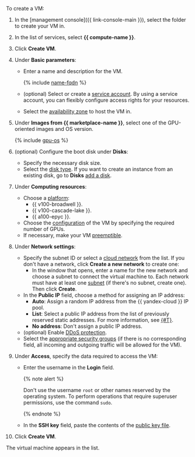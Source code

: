 To create a VM:

1. In the [management console]({{ link-console-main }}), select the folder to create your VM in.

1. In the list of services, select **{{ compute-name }}**.

1. Click **Create VM**.

1. Under **Basic parameters**:

   * Enter a name and description for the VM.

     {% include [name-fqdn](../name-fqdn.md) %}

   * (optional) Select or create a [service account](../../../iam/concepts/users/service-accounts.md). By using a service account, you can flexibly configure access rights for your resources.

   * Select the [availability zone](../../../overview/concepts/geo-scope.md) to host the VM in.

1. Under **Images from {{ marketplace-name }}**, select one of the GPU-oriented images and OS version.

   {% include [gpu-os](../gpu-os.md) %}

1. (optional) Configure the boot disk under **Disks**:
   * Specify the necessary disk size.
   * Select the [disk type](../../../compute/concepts/disk.md#disks_types).
If you want to create an instance from an existing disk, go to **Disks** [add a disk](../../../compute/operations/vm-create/create-from-disks.md).

1. Under **Computing resources**:
   * Choose a [platform](../../../compute/concepts/vm-platforms.md#gpu-platforms):
     * {{ v100-broadwell }}.
     * {{ v100-cascade-lake }}.
     * {{ a100-epyc }}.
   * Choose the [configuration](../../../compute/concepts/gpus.md#config) of the VM by specifying the required number of GPUs.
   * If necessary, make your VM [preemptible](../../../compute/concepts/preemptible-vm.md).

1. Under **Network settings**:
   * Specify the subnet ID or select a [cloud network](../../../vpc/concepts/network.md#network) from the list. If you don't have a network, click **Create a new network** to create one:
     * In the window that opens, enter a name for the new network and choose a subnet to connect the virtual machine to. Each network must have at least one [subnet](../../../vpc/concepts/network.md#subnet) (if there's no subnet, create one). Then click **Create**.
   * In the **Public IP** field, choose a method for assigning an IP address:
     * **Auto**: Assign a random IP address from the {{ yandex-cloud }} IP pool.
     * **List**: Select a public IP address from the list of previously reserved static addresses. For more information, see [{#T}](../../../vpc/operations/set-static-ip.md).
     * **No address**: Don't assign a public IP address.
   * (optional) Enable [DDoS protection](../../../vpc/ddos-protection/index.md).
   * Select the [appropriate security groups](../../../vpc/concepts/security-groups.md) (if there is no corresponding field, all incoming and outgoing traffic will be allowed for the VM).

1. Under **Access**, specify the data required to access the VM:

   * Enter the username in the **Login** field.

     {% note alert %}

     Don't use the username `root` or other names reserved by the operating system. To perform operations that require superuser permissions, use the command `sudo`.

     {% endnote %}

   * In the **SSH key** field, paste the contents of the [public key file](../../../compute/operations/vm-connect/ssh.md#creating-ssh-keys).

1. Click **Create VM**.

The virtual machine appears in the list.

